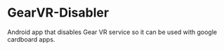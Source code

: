 # GearVR-Disabler
Android app that disables Gear VR service so it can be used with google cardboard apps.
